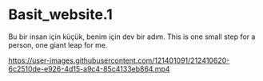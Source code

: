 # Basit_website.1

Bu bir insan için küçük, benim için dev bir adım.
This is one small step for a person, one giant leap for me.






https://user-images.githubusercontent.com/121401091/212410620-6c2510de-e926-4d15-a9c4-85c4133eb864.mp4


